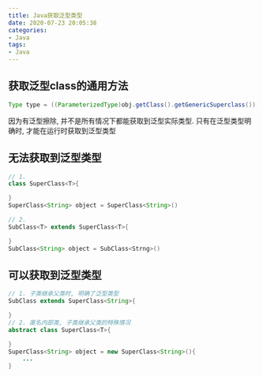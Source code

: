 ```yaml
---
title: Java获取泛型类型
date: 2020-07-23 20:05:38
categories:
- Java
tags:
- Java
---
```


## 获取泛型class的通用方法

```java
Type type = ((ParameterizedType)obj.getClass().getGenericSuperclass()).getActualTypeArguments()[0];

```

因为有泛型擦除, 并不是所有情况下都能获取到泛型实际类型. 只有在泛型类型明确时, 才能在运行时获取到泛型类型

## 无法获取到泛型类型

```java
// 1. 
class SuperClass<T>{

}
SuperClass<String> object = SuperClass<String>()

// 2.
SubClass<T> extends SuperClass<T>{

}
SubClass<String> object = SubClass<Strng>()
```

## 可以获取到泛型类型

```java
// 1. 子类继承父类时, 明确了泛型类型
SubClass extends SuperClass<String>{

}
// 2. 匿名内部类, 子类继承父类的特殊情况
abstract class SuperClass<T>{

}
SuperClass<String> object = new SuperClass<String>(){
    ...
}
```

